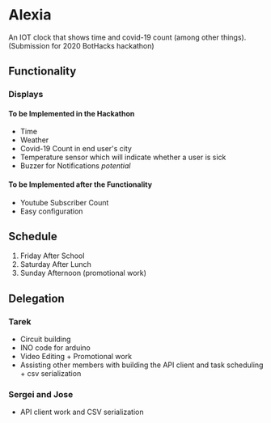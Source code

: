 # Alexia

An IOT clock that shows time and covid-19 count (among other things). (Submission for 2020 BotHacks hackathon)

## Functionality

### Displays

#### To be Implemented in the Hackathon

- Time
- Weather
- Covid-19 Count in end user's city
- Temperature sensor which will indicate whether a user is sick
- Buzzer for Notifications *potential*

#### To be Implemented after the Functionality

- Youtube Subscriber Count
- Easy configuration

## Schedule

1. Friday After School
2. Saturday After Lunch
3. Sunday Afternoon (promotional work)

## Delegation

### Tarek

- Circuit building
- INO code for arduino
- Video Editing + Promotional work
- Assisting other members with building the API client and task scheduling + csv serialization

### Sergei and Jose

- API client work and CSV serialization
